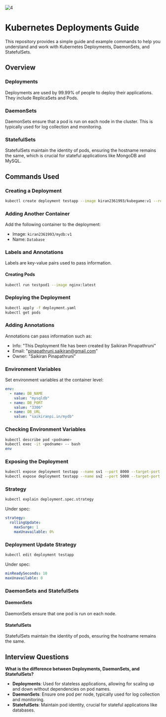 

![4](https://github.com/user-attachments/assets/42e73161-b34f-4953-b600-d169c7c98517)

# Kubernetes Deployments Guide

This repository provides a simple guide and example commands to help you understand and work with Kubernetes Deployments, DaemonSets, and StatefulSets.

## Overview

### Deployments
Deployments are used by 99.99% of people to deploy their applications. They include ReplicaSets and Pods.

### DaemonSets
DaemonSets ensure that a pod is run on each node in the cluster. This is typically used for log collection and monitoring.

### StatefulSets
StatefulSets maintain the identity of pods, ensuring the hostname remains the same, which is crucial for stateful applications like MongoDB and MySQL.

## Commands Used

### Creating a Deployment
```sh
kubectl create deployment testapp --image kiran2361993/kubegame:v1 --replicas 3 --dry-run -o yaml
```

### Adding Another Container
Add the following container to the deployment:
- Image: `kiran2361993/mydb:v1`
- Name: `Database`

### Labels and Annotations
Labels are key-value pairs used to pass information.

#### Creating Pods
```sh
kubectl run testpod1 --image nginx:latest
```

### Deploying the Deployment
```sh
kubectl apply -f deployment.yaml
kubectl get pods
```

### Adding Annotations
Annotations can pass information such as:
- Info: "This Deployment file has been created by Saikiran Pinapathruni"
- Email: "pinapathruni.saikiran@gmail.com"
- Owner: "Saikiran Pinapathruni"

### Environment Variables
Set environment variables at the container level:
```yaml
env:
  - name: DB_NAME
    value: "mysqldb"
  - name: DB_PORT
    value: "3306"
  - name: DB_URL
    value: "saikiranpi.in/mydb"
```

### Checking Environment Variables
```sh
kubectl describe pod <podname>
kubectl exec -it <podname> -- bash
env
```

### Exposing the Deployment
```sh
kubectl expose deployment testapp --name sv1 --port 8000 --target-port 80 --type NodePort
kubectl expose deployment testapp --name sv2 --port 5000 --target-port 5000 --type NodePort
```

### Strategy
```sh
kubectl explain deployment.spec.strategy
```
Under spec:
```yaml
strategy:
  rollingUpdate:
    maxSurge: 1
    maxUnavailable: 0%
```

### Deployment Update Strategy
```sh
kubectl edit deployment testapp
```
Under spec:
```yaml
minReadySeconds: 10
maxUnavailable: 0
```

### DaemonSets and StatefulSets
#### DaemonSets
DaemonSets ensure that one pod is run on each node.

#### StatefulSets
StatefulSets maintain the identity of pods, ensuring the hostname remains the same.

## Interview Questions

**What is the difference between Deployments, DaemonSets, and StatefulSets?**

- **Deployments**: Used for stateless applications, allowing for scaling up and down without dependencies on pod names.
- **DaemonSets**: Ensure one pod per node, typically used for log collection and monitoring.
- **StatefulSets**: Maintain pod identity, crucial for stateful applications like databases.
